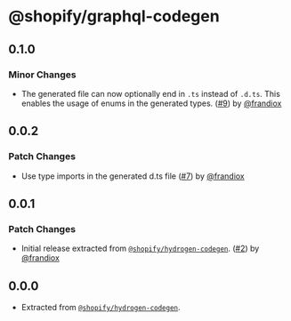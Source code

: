 # @shopify/graphql-codegen

## 0.1.0

### Minor Changes

- The generated file can now optionally end in `.ts` instead of `.d.ts`. This enables the usage of enums in the generated types. ([#9](https://github.com/Shopify/graphql-codegen/pull/9)) by [@frandiox](https://github.com/frandiox)

## 0.0.2

### Patch Changes

- Use type imports in the generated d.ts file ([#7](https://github.com/Shopify/graphql-codegen/pull/7)) by [@frandiox](https://github.com/frandiox)

## 0.0.1

### Patch Changes

- Initial release extracted from [`@shopify/hydrogen-codegen`](https://github.com/Shopify/hydrogen/tree/main/packages/hydrogen-codegen). ([#2](https://github.com/Shopify/graphql-codegen/pull/2)) by [@frandiox](https://github.com/frandiox)

## 0.0.0

- Extracted from [`@shopify/hydrogen-codegen`](https://github.com/Shopify/hydrogen/tree/main/packages/hydrogen-codegen).
